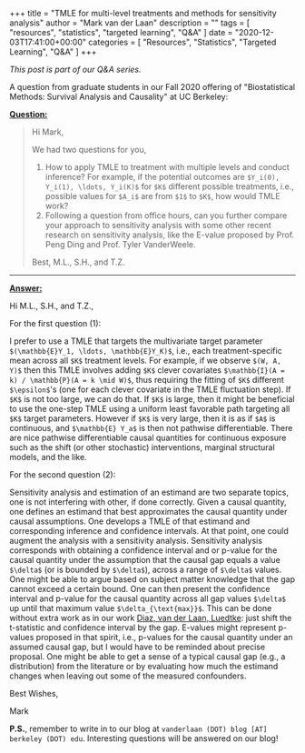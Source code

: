 +++
title = "TMLE for multi-level treatments and methods for sensitivity analysis"
author = "Mark van der Laan"
description = ""
tags = [
    "resources",
    "statistics",
    "targeted learning",
    "Q&A"
]
date = "2020-12-03T17:41:00+00:00"
categories = [
    "Resources",
    "Statistics",
    "Targeted Learning",
    "Q&A"
]
+++

_This post is part of our Q&A series._

A question from graduate students in our Fall 2020 offering of "Biostatistical
Methods: Survival Analysis and Causality" at UC Berkeley:

<u>**Question:**</u>

> Hi Mark,
>
> We had two questions for you,
> 1. How to apply TMLE to treatment with multiple levels and conduct inference?
>    For example, if the potential outcomes are `$Y_i(0), Y_i(1), \ldots,
>    Y_i(K)$` for `$K$` different possible treatments, i.e., possible values for
>    `$A_i$` are from `$1$` to `$K$`, how would TMLE work?
> 2. Following a question from office hours, can you further compare your
>    approach to sensitivity analysis with some other recent research on
>    sensitivity analysis, like the E-value proposed by Prof. Peng Ding and
>    Prof. Tyler VanderWeele.
>
> Best,
> M.L., S.H., and T.Z.

---

<u>**Answer:**</u>


Hi M.L., S.H., and T.Z.,

For the first question (1):

I prefer to use a TMLE that targets the multivariate target parameter
`$(\mathbb{E}Y_1, \ldots, \mathbb{E}Y_K)$`, i.e., each treatment-specific mean
across all `$K$` treatment levels. For example, if we observe `$(W, A, Y)$` then
this TMLE involves adding `$K$` clever covariates `$\mathbb{I}(A = k)
/ \mathbb{P}(A = k \mid W)$`, thus requiring the fitting of `$K$` different
`$\epsilon$`'s (one for each clever covariate in the TMLE fluctuation step). If
`$K$` is not too large, we can do that. If `$K$` is large, then it might be
beneficial to use the one-step TMLE using a uniform least favorable path
targeting all `$K$` target parameters. However if `$K$` is very large, then it
is as if `$A$` is continuous, and `$\mathbb{E} Y_a$` is then not pathwise
differentiable. There are nice pathwise differentiable causal quantities for
continuous exposure such as the shift (or other stochastic) interventions,
marginal structural models, and the like.

For the second question (2):

Sensitivity analysis and estimation of an estimand are two separate topics, one
is not interfering with other, if done correctly. Given a causal quantity, one
defines an estimand that best approximates the causal quantity under causal
assumptions. One develops a TMLE of that estimand and corresponding inference
and confidence intervals. At that point, one could augment the analysis with
a sensitivity analysis. Sensitivity analysis corresponds with obtaining
a confidence interval and or p-value for the causal quantity under the
assumption that the causal gap equals a value `$\delta$` (or is bounded by
`$\delta$`), across a range of `$\delta$` values. One might be able to argue
based on subject matter knowledge that the gap cannot exceed a certain bound.
One can then present the confidence interval and p-value for the causal quantity
across all gap values `$\delta$` up until that maximum value
`$\delta_{\text{max}}$`. This can be done without extra work as in our work
[Diaz, van der Laan,
Luedtke](https://link.springer.com/chapter/10.1007/978-3-319-65304-4_27): just
shift the t-statistic and confidence interval by the gap. E-values might
represent p-values proposed in that spirit, i.e., p-values for the causal
quantity under an assumed causal gap, but I would have to be reminded about
precise proposal. One might be able to get a sense of a typical causal gap
(e.g., a distribution) from the  literature or by evaluating how much the
estimand changes when leaving out some of the measured confounders.

Best Wishes,

Mark

__P.S.__, remember to write in to our blog at `vanderlaan (DOT) blog [AT]
berkeley (DOT) edu`. Interesting questions will be answered on our blog!
